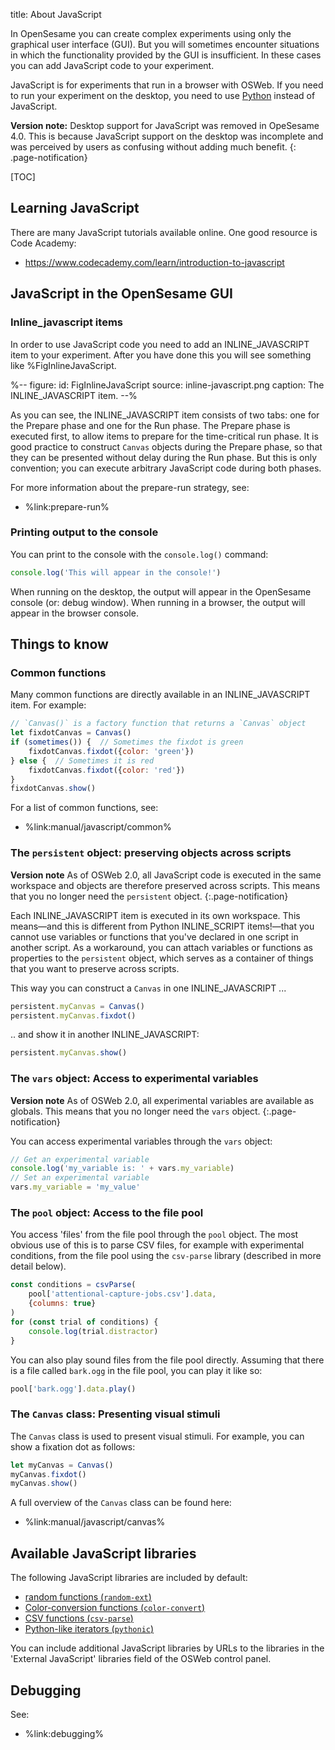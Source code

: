 title: About JavaScript

In OpenSesame you can create complex experiments using only the graphical user interface (GUI). But you will sometimes encounter situations in which the functionality provided by the GUI is insufficient. In these cases you can add JavaScript code to your experiment.

JavaScript is for experiments that run in a browser with OSWeb. If you need to run your experiment on the desktop, you need to use [Python](%url:manual/python/about%) instead of JavaScript.

__Version note:__ Desktop support for JavaScript was removed in OpeSesame 4.0. This is because JavaScript support on the desktop was incomplete and was perceived by users as confusing without adding much benefit.
{: .page-notification}

[TOC]


## Learning JavaScript

There are many JavaScript tutorials available online. One good resource is Code Academy:

- <https://www.codecademy.com/learn/introduction-to-javascript>


## JavaScript in the OpenSesame GUI


### Inline_javascript items

In order to use JavaScript code you need to add an INLINE_JAVASCRIPT item to your experiment. After you have done this you will see something like %FigInlineJavaScript.

%--
figure:
 id: FigInlineJavaScript
 source: inline-javascript.png
 caption: The INLINE_JAVASCRIPT item.
--%

As you can see, the INLINE_JAVASCRIPT item consists of two tabs: one for the Prepare phase and one for the Run phase. The Prepare phase is executed first, to allow items to prepare for the time-critical run phase. It is good practice to construct `Canvas` objects during the Prepare phase, so that they can be presented without delay during the Run phase. But this is only convention; you can execute arbitrary JavaScript code during both phases.

For more information about the prepare-run strategy, see:

- %link:prepare-run%


### Printing output to the console

You can print to the console with the `console.log()` command:

```js
console.log('This will appear in the console!')
```

When running on the desktop, the output will appear in the OpenSesame console (or: debug window). When running in a browser, the output will appear in the browser console.


## Things to know

### Common functions

Many common functions are directly available in an INLINE_JAVASCRIPT item. For example:

```js
// `Canvas()` is a factory function that returns a `Canvas` object
let fixdotCanvas = Canvas()
if (sometimes()) {  // Sometimes the fixdot is green
    fixdotCanvas.fixdot({color: 'green'})
} else {  // Sometimes it is red
    fixdotCanvas.fixdot({color: 'red'})
}
fixdotCanvas.show()
```

For a list of common functions, see:

- %link:manual/javascript/common%


### The `persistent` object: preserving objects across scripts

__Version note__ As of OSWeb 2.0, all JavaScript code is executed in the same workspace and objects are therefore preserved across scripts. This means that you no longer need the `persistent` object.
{:.page-notification}

Each INLINE_JAVASCRIPT item is executed in its own workspace. This means—and this is different from Python INLINE_SCRIPT items!—that you cannot use variables or functions that you've declared in one script in another script. As a workaround, you can attach variables or functions as properties to the `persistent` object, which serves as a container of things that you want to preserve across scripts.

This way you can construct a `Canvas` in one INLINE_JAVASCRIPT ...

```js
persistent.myCanvas = Canvas()
persistent.myCanvas.fixdot()
```

.. and show it in another INLINE_JAVASCRIPT:

```js
persistent.myCanvas.show()
```


### The `vars` object: Access to experimental variables

__Version note__ As of OSWeb 2.0, all experimental variables are available as globals. This means that you no longer need the `vars` object.
{:.page-notification}

You can access experimental variables through the `vars` object:

```js
// Get an experimental variable
console.log('my_variable is: ' + vars.my_variable)
// Set an experimental variable
vars.my_variable = 'my_value'
```


### The `pool` object: Access to the file pool

You access 'files' from the file pool through the `pool` object. The most obvious use of this is to parse CSV files, for example with experimental conditions, from the file pool using the `csv-parse` library (described in more detail below).

```js
const conditions = csvParse(
    pool['attentional-capture-jobs.csv'].data,
    {columns: true}
)
for (const trial of conditions) {
    console.log(trial.distractor)
}
```

You can also play sound files from the file pool directly. Assuming that there is a file called `bark.ogg` in the file pool, you can play it like so:

```js
pool['bark.ogg'].data.play()
```


### The `Canvas` class: Presenting visual stimuli

The `Canvas` class is used to present visual stimuli. For example, you can show a fixation dot as follows:

```js
let myCanvas = Canvas()
myCanvas.fixdot()
myCanvas.show()
```

A full overview of the `Canvas` class can be found here:

- %link:manual/javascript/canvas%

## Available JavaScript libraries

The following JavaScript libraries are included by default:

- [random functions (`random-ext`)](%url:manual/javascript/random%)
- [Color-conversion functions (`color-convert`)](%url:manual/javascript/color-convert%)
- [CSV functions (`csv-parse`)](%url:manual/javascript/csv%)
- [Python-like iterators (`pythonic`)](%url:manual/javascript/pythonic%)

You can include additional JavaScript libraries by URLs to the libraries in the 'External JavaScript' libraries field of the OSWeb control panel.


## Debugging

See:

- %link:debugging%
